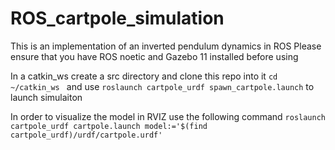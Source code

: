 # ROS_cartpole_simulation

This is an implementation of an inverted pendulum dynamics in ROS
Please ensure that you have ROS noetic and Gazebo 11 installed before using


In a catkin_ws create a src directory and clone this repo into it
`cd ~/catkin_ws ` and use ` roslaunch cartpole_urdf spawn_cartpole.launch ` to launch
simulaiton

In order to visualize the model in RVIZ use the following command
`roslaunch cartpole_urdf cartpole.launch model:='$(find cartpole_urdf)/urdf/cartpole.urdf'`
